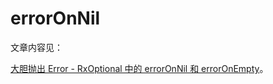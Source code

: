 # errorOnNil

文章内容见：

[大胆抛出 Error - RxOptional 中的 errorOnNil 和 errorOnEmpty](https://xiaozhuanlan.com/topic/6912758403)。  
